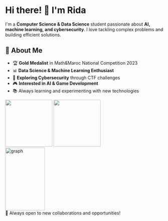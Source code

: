 # Hi there! 👋 I'm Rida

I'm a **Computer Science & Data Science** student passionate about **AI, machine learning, and cybersecurity**. I love tackling complex problems and building efficient solutions.

## 🚀 About Me  
- 🏆 **Gold Medalist** in Math&Maroc National Competition 2023  
- 📊 **Data Science & Machine Learning Enthusiast**  
- 🔐 **Exploring Cybersecurity** through CTF challenges  
- 🎮 **Interested in AI & Game Development**  
- 📚 Always learning and experimenting with new technologies  
<div align="left">
<a>
  <img src="https://github-readme-stats.vercel.app/api?username=HaniMo137&theme=tokyonight&show_icons=true" height=150 />
</a>
<a>
  <img src="https://github-readme-stats.vercel.app/api/top-langs/?username=HaniMo137&langs_count=5&theme=tokyonight" height=150 />
</a>
<br>
<a>
  <img src="https://activity-graph.herokuapp.com/graph?username=HaniMo137&theme=rogue" width=50% height=200 alt="graph"/>
</a>
</div>
</div>
🚀 Always open to new collaborations and opportunities!

